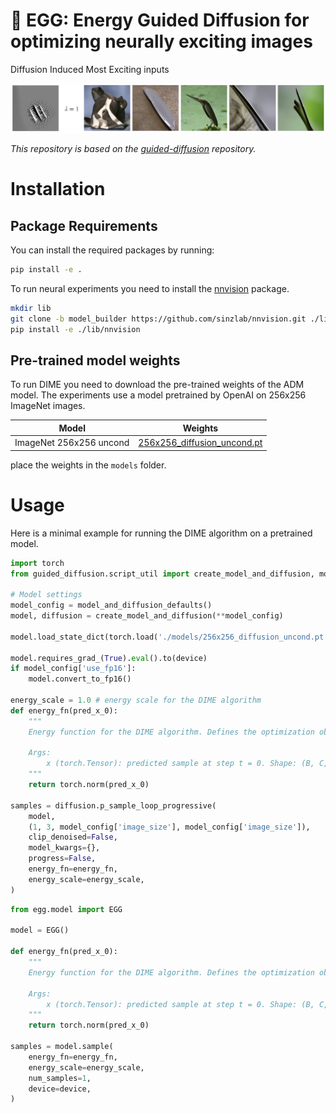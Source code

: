 # 🥚 EGG: Energy Guided Diffusion for optimizing neurally exciting images 
Diffusion Induced Most Exciting inputs

<img src="./assets/menis.png">

*This repository is based on the [guided-diffusion](https://github.com/openai/guided-diffusion) repository.*

# Installation
## Package Requirements
You can install the required packages by running:
```bash
pip install -e .
```

To run neural experiments you need to install the [nnvision](https://github.com/sinzlab/nnvision.git) package.
```bash
mkdir lib
git clone -b model_builder https://github.com/sinzlab/nnvision.git ./lib/nnvision
pip install -e ./lib/nnvision
```

## Pre-trained model weights
To run DIME you need to download the pre-trained weights of the ADM model.
The experiments use a model pretrained by OpenAI on 256x256 ImageNet images.

| Model                   | Weights |
|-------------------------| --- |
| ImageNet 256x256 uncond | [256x256_diffusion_uncond.pt](https://openaipublic.blob.core.windows.net/diffusion/jul-2021/256x256_diffusion_uncond.pt) |

place the weights in the `models` folder.

# Usage
Here is a minimal example for running the DIME algorithm on a pretrained model.
```python
import torch
from guided_diffusion.script_util import create_model_and_diffusion, model_and_diffusion_defaults

# Model settings
model_config = model_and_diffusion_defaults()
model, diffusion = create_model_and_diffusion(**model_config)

model.load_state_dict(torch.load('./models/256x256_diffusion_uncond.pt', map_location='cpu'))

model.requires_grad_(True).eval().to(device)
if model_config['use_fp16']:
    model.convert_to_fp16()

energy_scale = 1.0 # energy scale for the DIME algorithm
def energy_fn(pred_x_0):
    """
    Energy function for the DIME algorithm. Defines the optimization objective.
    
    Args:
        x (torch.Tensor): predicted sample at step t = 0. Shape: (B, C, H, W)
    """
    return torch.norm(pred_x_0)

samples = diffusion.p_sample_loop_progressive(
    model,
    (1, 3, model_config['image_size'], model_config['image_size']),
    clip_denoised=False,
    model_kwargs={},
    progress=False,
    energy_fn=energy_fn,
    energy_scale=energy_scale,
)

```


```python
from egg.model import EGG

model = EGG()

def energy_fn(pred_x_0):
    """
    Energy function for the DIME algorithm. Defines the optimization objective.
    
    Args:
        x (torch.Tensor): predicted sample at step t = 0. Shape: (B, C, H, W)
    """
    return torch.norm(pred_x_0)

samples = model.sample(
    energy_fn=energy_fn,
    energy_scale=energy_scale,
    num_samples=1,
    device=device,
)
```